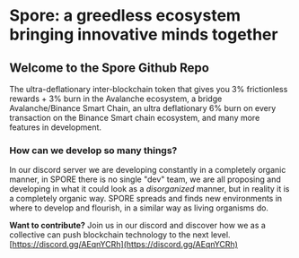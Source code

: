 # Spore: a greedless ecosystem bringing innovative minds together

## Welcome to the Spore Github Repo

The ultra-deflationary inter-blockchain token that gives you 3% frictionless rewards + 3% burn in the Avalanche ecosystem, a bridge Avalanche/Binance Smart Chain, an ultra deflationary 6% burn on every transaction on the Binance Smart chain ecosystem, and many more features in development.

### How can we develop so many things?

In our discord server we are developing constantly in a completely organic manner, in SPORE there is no single "dev" team, we are all proposing and developing in what it could look as a *disorganized* manner, but in reality it is a completely organic way. SPORE spreads and finds new environments in where to develop and flourish, in a similar way as living organisms do.

**Want to contribute?** Join us in our discord and discover how we as a collective can push blockchain technology to the next level.  [https://discord.gg/AEqnYCRh](https://discord.gg/AEqnYCRh)
